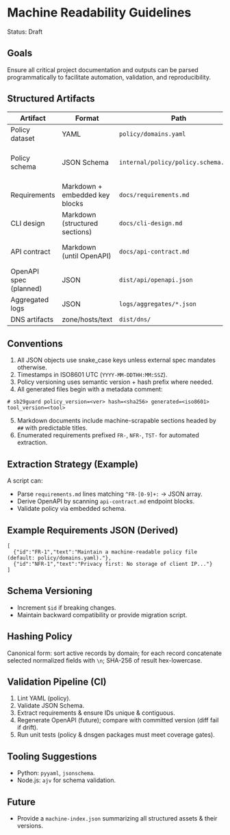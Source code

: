 # Machine Readability Guidelines

Status: Draft

## Goals
Ensure all critical project documentation and outputs can be parsed programmatically to facilitate automation, validation, and reproducibility.

## Structured Artifacts
| Artifact | Format | Path | Purpose |
|----------|--------|------|---------|
| Policy dataset | YAML | `policy/domains.yaml` | Canonical domain list |
| Policy schema | JSON Schema | `internal/policy/policy.schema.json` | Validate policy (embedded at build) |
| Requirements | Markdown + embedded key blocks | `docs/requirements.md` | Human + machine extraction |
| CLI design | Markdown (structured sections) | `docs/cli-design.md` | Generate scaffolding |
| API contract | Markdown (until OpenAPI) | `docs/api-contract.md` | Basis for OpenAPI generation |
| OpenAPI spec (planned) | JSON | `dist/api/openapi.json` | API tooling |
| Aggregated logs | JSON | `logs/aggregates/*.json` | Reporting |
| DNS artifacts | zone/hosts/text | `dist/dns/` | Deployment |

## Conventions
1. All JSON objects use snake_case keys unless external spec mandates otherwise.
2. Timestamps in ISO8601 UTC (`YYYY-MM-DDTHH:MM:SSZ`).
3. Policy versioning uses semantic version + hash prefix where needed.
4. All generated files begin with a metadata comment:
```
# sb29guard policy_version=<ver> hash=<sha256> generated=<iso8601> tool_version=<tool>
```
5. Markdown documents include machine-scrapable sections headed by `##` with predictable titles.
6. Enumerated requirements prefixed `FR-`, `NFR-`, `TST-` for automated extraction.

## Extraction Strategy (Example)
A script can:
- Parse `requirements.md` lines matching `^FR-[0-9]+:` -> JSON array.
- Derive OpenAPI by scanning `api-contract.md` endpoint blocks.
- Validate policy via embedded schema.

## Example Requirements JSON (Derived)
```
[
  {"id":"FR-1","text":"Maintain a machine-readable policy file (default: policy/domains.yaml)."},
  {"id":"NFR-1","text":"Privacy first: No storage of client IP..."}
]
```

## Schema Versioning
- Increment `$id` if breaking changes.
- Maintain backward compatibility or provide migration script.

## Hashing Policy
Canonical form: sort active records by domain; for each record concatenate selected normalized fields with `\n`; SHA-256 of result hex-lowercase.

## Validation Pipeline (CI)
1. Lint YAML (policy).
2. Validate JSON Schema.
3. Extract requirements & ensure IDs unique & contiguous.
4. Regenerate OpenAPI (future); compare with committed version (diff fail if drift).
5. Run unit tests (policy & dnsgen packages must meet coverage gates).

## Tooling Suggestions
- Python: `pyyaml`, `jsonschema`.
- Node.js: `ajv` for schema validation.

## Future
- Provide a `machine-index.json` summarizing all structured assets & their versions.
